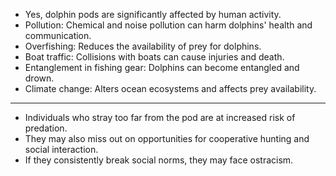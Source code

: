* Yes, dolphin pods are significantly affected by human activity.
 * Pollution: Chemical and noise pollution can harm dolphins' health and communication.
 * Overfishing: Reduces the availability of prey for dolphins.
 * Boat traffic: Collisions with boats can cause injuries and death.
 * Entanglement in fishing gear: Dolphins can become entangled and drown.
 * Climate change: Alters ocean ecosystems and affects prey availability.


___
 * Individuals who stray too far from the pod are at increased risk of predation.
 * They may also miss out on opportunities for cooperative hunting and social interaction.
 * If they consistently break social norms, they may face ostracism.